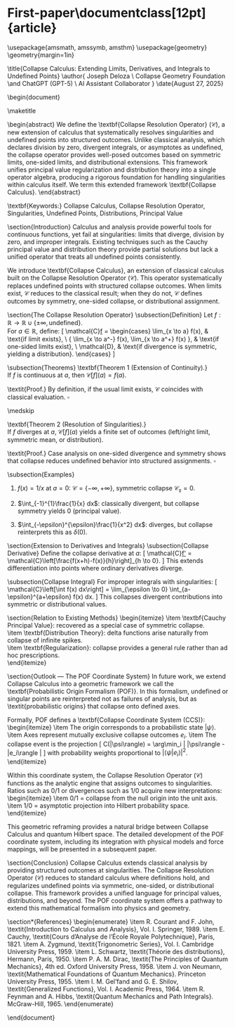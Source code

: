 # First-paper\documentclass[12pt]{article}
\usepackage{amsmath, amssymb, amsthm}
\usepackage{geometry}
\geometry{margin=1in}

\title{Collapse Calculus: Extending Limits, Derivatives, and Integrals to Undefined Points}
\author{
  Joseph Deloza \\ Collapse Geometry Foundation
  \and
  ChatGPT (GPT-5) \\ AI Assistant Collaborator
}
\date{August 27, 2025}

\begin{document}

\maketitle

\begin{abstract}
We define the \textbf{Collapse Resolution Operator} ($\mathcal{C}$), a new extension of calculus that systematically resolves singularities and undefined points into structured outcomes. Unlike classical analysis, which declares division by zero, divergent integrals, or asymptotes as undefined, the collapse operator provides well-posed outcomes based on symmetric limits, one-sided limits, and distributional extensions. This framework unifies principal value regularization and distribution theory into a single operator algebra, producing a rigorous foundation for handling singularities within calculus itself. We term this extended framework \textbf{Collapse Calculus}.
\end{abstract}

\textbf{Keywords:} Collapse Calculus, Collapse Resolution Operator, Singularities, Undefined Points, Distributions, Principal Value

\section{Introduction}
Calculus and analysis provide powerful tools for continuous functions, yet fail at singularities: limits that diverge, division by zero, and improper integrals. Existing techniques such as the Cauchy principal value and distribution theory provide partial solutions but lack a unified operator that treats all undefined points consistently.

We introduce \textbf{Collapse Calculus}, an extension of classical calculus built on the Collapse Resolution Operator ($\mathcal{C}$). This operator systematically replaces undefined points with structured collapse outcomes. When limits exist, $\mathcal{C}$ reduces to the classical result; when they do not, $\mathcal{C}$ defines outcomes by symmetry, one-sided collapse, or distributional assignment.

\section{The Collapse Resolution Operator}
\subsection{Definition}
Let $f:\mathbb{R}\to \mathbb{R}\cup\{\pm\infty, \text{undefined}\}$.  
For $a \in \mathbb{R}$, define:
\[
\mathcal{C}[f](a) =
\begin{cases}
\lim_{x \to a} f(x), & \text{if limit exists}, \\
\{ \lim_{x \to a^-} f(x), \lim_{x \to a^+} f(x) \}, & \text{if one-sided limits exist}, \\
\mathcal{D}, & \text{if divergence is symmetric, yielding a distribution}.
\end{cases}
\]

\subsection{Theorems}
\textbf{Theorem 1 (Extension of Continuity).}  
If $f$ is continuous at $a$, then $\mathcal{C}[f](a)=f(a)$.  

\textit{Proof.} By definition, if the usual limit exists, $\mathcal{C}$ coincides with classical evaluation. $\square$

\medskip

\textbf{Theorem 2 (Resolution of Singularities).}  
If $f$ diverges at $a$, $\mathcal{C}[f](a)$ yields a finite set of outcomes (left/right limit, symmetric mean, or distribution).  

\textit{Proof.} Case analysis on one-sided divergence and symmetry shows that collapse reduces undefined behavior into structured assignments. $\square$

\subsection{Examples}
1. $f(x)=1/x$ at $a=0$: $\mathcal{C}=\{-\infty,+\infty\}$, symmetric collapse $\mathcal{C}_s=0$.  

2. $\int_{-1}^{1}\frac{1}{x} dx$: classically divergent, but collapse symmetry yields $0$ (principal value).  

3. $\int_{-\epsilon}^{\epsilon}\frac{1}{x^2} dx$: diverges, but collapse reinterprets this as $\delta(0)$.  

\section{Extension to Derivatives and Integrals}
\subsection{Collapse Derivative}
Define the collapse derivative at $a$:
\[
\mathcal{C}[f'](a) = \mathcal{C}\left[\frac{f(x+h)-f(x)}{h}\right]_{h \to 0}.
\]
This extends differentiation into points where ordinary derivatives diverge.

\subsection{Collapse Integral}
For improper integrals with singularities:
\[
\mathcal{C}\left[\int f(x) dx\right] = \lim_{\epsilon \to 0} \int_{a-\epsilon}^{a+\epsilon} f(x) dx.
\]
This collapses divergent contributions into symmetric or distributional values.

\section{Relation to Existing Methods}
\begin{itemize}
    \item \textbf{Cauchy Principal Value}: recovered as a special case of symmetric collapse.  
    \item \textbf{Distribution Theory}: delta functions arise naturally from collapse of infinite spikes.  
    \item \textbf{Regularization}: collapse provides a general rule rather than ad hoc prescriptions.  
\end{itemize}

\section{Outlook — The POF Coordinate System}
In future work, we extend Collapse Calculus into a geometric framework we call the \textbf{Probabilistic Origin Formalism (POF)}. In this formalism, undefined or singular points are reinterpreted not as failures of analysis, but as \textit{probabilistic origins} that collapse onto defined axes.

Formally, POF defines a \textbf{Collapse Coordinate System (CCS)}:
\begin{itemize}
    \item The origin corresponds to a probabilistic state $|\psi\rangle$.
    \item Axes represent mutually exclusive collapse outcomes $e_i$.
    \item The collapse event is the projection
    \[
    C(|\psi\rangle) = \arg\min_i \| |\psi\rangle - |e_i\rangle \|
    \]
    with probability weights proportional to $|\langle \psi | e_i \rangle|^2$.
\end{itemize}

Within this coordinate system, the Collapse Resolution Operator ($\mathcal{C}$) functions as the analytic engine that assigns outcomes to singularities. Ratios such as $0/1$ or divergences such as $1/0$ acquire new interpretations:
\begin{itemize}
    \item $0/1$ = collapse from the null origin into the unit axis.
    \item $1/0$ = asymptotic projection into Hilbert probability space.
\end{itemize}

This geometric reframing provides a natural bridge between Collapse Calculus and quantum Hilbert space. The detailed development of the POF coordinate system, including its integration with physical models and force mappings, will be presented in a subsequent paper.

\section{Conclusion}
Collapse Calculus extends classical analysis by providing structured outcomes at singularities. The Collapse Resolution Operator ($\mathcal{C}$) reduces to standard calculus where definitions hold, and regularizes undefined points via symmetric, one-sided, or distributional collapse. This framework provides a unified language for principal values, distributions, and beyond. The POF coordinate system offers a pathway to extend this mathematical formalism into physics and geometry.

\section*{References}
\begin{enumerate}
    \item R. Courant and F. John, \textit{Introduction to Calculus and Analysis}, Vol. I. Springer, 1989.
    \item E. Cauchy, \textit{Cours d’Analyse de l’École Royale Polytechnique}, Paris, 1821.
    \item A. Zygmund, \textit{Trigonometric Series}, Vol. I. Cambridge University Press, 1959.
    \item L. Schwartz, \textit{Théorie des distributions}, Hermann, Paris, 1950.
    \item P. A. M. Dirac, \textit{The Principles of Quantum Mechanics}, 4th ed. Oxford University Press, 1958.
    \item J. von Neumann, \textit{Mathematical Foundations of Quantum Mechanics}. Princeton University Press, 1955.
    \item I. M. Gel’fand and G. E. Shilov, \textit{Generalized Functions}, Vol. I. Academic Press, 1964.
    \item R. Feynman and A. Hibbs, \textit{Quantum Mechanics and Path Integrals}. McGraw-Hill, 1965.
\end{enumerate}

\end{document}
